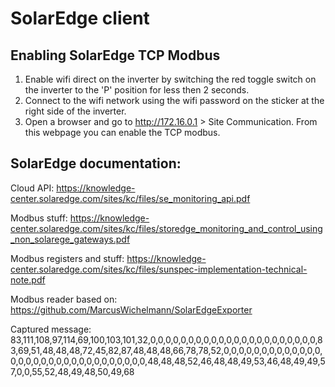 # SolarEdge client

## Enabling SolarEdge TCP Modbus
1. Enable wifi direct on the inverter by switching the red toggle switch on the inverter to the 'P' position for less then 2 seconds.
2. Connect to the wifi network using the wifi password on the sticker at the right side of the inverter.
3. Open a browser and go to http://172.16.0.1 > Site Communication. From this webpage you can enable the TCP modbus.

## SolarEdge documentation:

Cloud API:
https://knowledge-center.solaredge.com/sites/kc/files/se_monitoring_api.pdf

Modbus stuff:
https://knowledge-center.solaredge.com/sites/kc/files/storedge_monitoring_and_control_using_non_solarege_gateways.pdf

Modbus registers and stuff:
https://knowledge-center.solaredge.com/sites/kc/files/sunspec-implementation-technical-note.pdf

Modbus reader based on: https://github.com/MarcusWichelmann/SolarEdgeExporter

Captured message:
83,111,108,97,114,69,100,103,101,32,0,0,0,0,0,0,0,0,0,0,0,0,0,0,0,0,0,0,0,0,0,0,83,69,51,48,48,48,72,45,82,87,48,48,48,66,78,78,52,0,0,0,0,0,0,0,0,0,0,0,0,0,0,0,0,0,0,0,0,0,0,0,0,0,0,0,0,0,0,0,48,48,48,52,46,48,48,49,53,46,48,49,49,57,0,0,55,52,48,49,48,50,49,68
